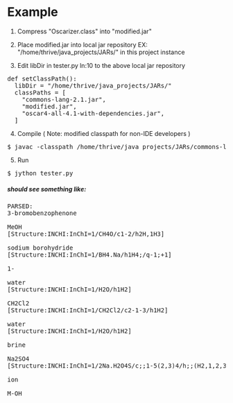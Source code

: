 # Example

1. Compress "Oscarizer.class" into "modified.jar"

2. Place modified.jar into local jar repository 
EX: "/home/thrive/java_projects/JARs/" in this project instance

3. Edit libDir in tester.py ln:10 to the above local jar repository
<pre>
def setClassPath():
  libDir = "/home/thrive/java_projects/JARs/"
  classPaths = [
    "commons-lang-2.1.jar",
    "modified.jar",
    "oscar4-all-4.1-with-dependencies.jar",
  ]
</pre>

4. Compile ( Note: modified classpath for non-IDE developers )
<pre>
$ javac -classpath /home/thrive/java_projects/JARs/commons-lang-2.1.jar:/home/thrive/java_projects/JARs/oscar4-all-4.1-with-dependencies.jar Oscarizer.java
</pre>

5. Run
<pre>
$ jython tester.py
</pre>



##### should see something like:

<pre>
PARSED:
3-bromobenzophenone
 
MeOH
[Structure:INCHI:InChI=1/CH4O/c1-2/h2H,1H3]
 
sodium borohydride
[Structure:INCHI:InChI=1/BH4.Na/h1H4;/q-1;+1]
 
1-
 
water
[Structure:INCHI:InChI=1/H2O/h1H2]
 
CH2Cl2
[Structure:INCHI:InChI=1/CH2Cl2/c2-1-3/h1H2]
 
water
[Structure:INCHI:InChI=1/H2O/h1H2]
 
brine
 
Na2SO4
[Structure:INCHI:InChI=1/2Na.H2O4S/c;;1-5(2,3)4/h;;(H2,1,2,3,4)/q2*+1;/p-2/f2Na.O4S/q2m;-2]
 
ion
 
M-OH

</pre>


